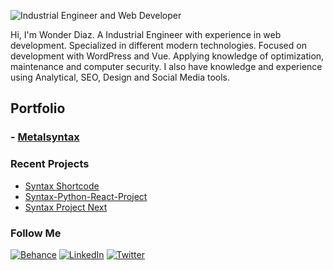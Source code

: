 ![Industrial Engineer and Web Developer](https://raw.githubusercontent.com/metalsyntax/metalsyntax/master/public/Banners-2.png)

Hi, I'm Wonder Diaz. A Industrial Engineer with experience in web development. Specialized in different modern technologies. Focused on development with WordPress and Vue. Applying knowledge of optimization, maintenance and computer security. I also have knowledge and experience using Analytical, SEO, Design and Social Media tools.

## Portfolio

### - [Metalsyntax](https://metalsyntax.now.sh)

### Recent Projects

- [Syntax Shortcode](https://github.com/MetalSyntax/syntax-shortcode)
- [Syntax-Python-React-Project](https://github.com/MetalSyntax/Syntax-Python-React-Project)
- [Syntax Project Next](https://github.com/MetalSyntax/Syntax-Project-Next)

### Follow Me

[![Behance](https://raw.githubusercontent.com/metalsyntax/metalsyntax/master/public/behance.png)](https://behance.net/MetalSyntax) [![LinkedIn](https://raw.githubusercontent.com/metalsyntax/metalsyntax/master/public/linkedin.png)](https://linkedin.com/in/metalsyntax/) [![Twitter](https://raw.githubusercontent.com/metalsyntax/metalsyntax/master/public/twitter.png)](https://twitter.com/MetalSyntax)
